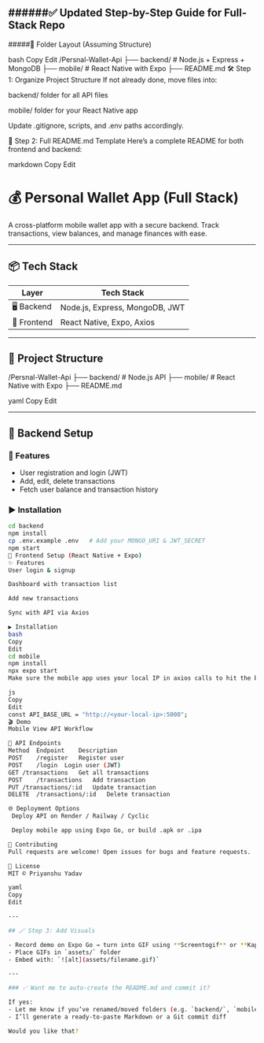 ######✅ Updated Step-by-Step Guide for Full-Stack Repo
------------------------------------------------------------------------------------------------------------------------------------------------------------------------------------------------------------------
#####📁 Folder Layout (Assuming Structure)

bash
Copy
Edit
/Persnal-Wallet-Api
├── backend/              # Node.js + Express + MongoDB
├── mobile/               # React Native with Expo
├── README.md
🛠️ Step 1: Organize Project Structure
If not already done, move files into:

backend/ folder for all API files

mobile/ folder for your React Native app

Update .gitignore, scripts, and .env paths accordingly.

📘 Step 2: Full README.md Template
Here’s a complete README for both frontend and backend:

markdown
Copy
Edit
# 💰 Personal Wallet App (Full Stack)

A cross-platform mobile wallet app with a secure backend. Track transactions, view balances, and manage finances with ease.

---

## 📦 Tech Stack

| Layer       | Tech Stack                     |
|-------------|--------------------------------|
| 🖥️ Backend   | Node.js, Express, MongoDB, JWT |
| 📱 Frontend | React Native, Expo, Axios      |

---

## 📂 Project Structure

/Persnal-Wallet-Api
├── backend/ # Node.js API
├── mobile/ # React Native with Expo
├── README.md

yaml
Copy
Edit

---

## 🚀 Backend Setup

### 🔧 Features
- User registration and login (JWT)
- Add, edit, delete transactions
- Fetch user balance and transaction history

### ▶️ Installation

```bash
cd backend
npm install
cp .env.example .env   # Add your MONGO_URI & JWT_SECRET
npm start
📱 Frontend Setup (React Native + Expo)
✨ Features
User login & signup

Dashboard with transaction list

Add new transactions

Sync with API via Axios

▶️ Installation
bash
Copy
Edit
cd mobile
npm install
npx expo start
Make sure the mobile app uses your local IP in axios calls to hit the backend:

js
Copy
Edit
const API_BASE_URL = "http://<your-local-ip>:5000";
🎬 Demo
Mobile View	API Workflow

🧪 API Endpoints
Method	Endpoint	Description
POST	/register	Register user
POST	/login	Login user (JWT)
GET	/transactions	Get all transactions
POST	/transactions	Add transaction
PUT	/transactions/:id	Update transaction
DELETE	/transactions/:id	Delete transaction

🌐 Deployment Options
 Deploy API on Render / Railway / Cyclic

 Deploy mobile app using Expo Go, or build .apk or .ipa

🙌 Contributing
Pull requests are welcome! Open issues for bugs and feature requests.

📄 License
MIT © Priyanshu Yadav

yaml
Copy
Edit

---

## 🪄 Step 3: Add Visuals

- Record demo on Expo Go → turn into GIF using **Screentogif** or **Kap**
- Place GIFs in `assets/` folder
- Embed with: `![alt](assets/filename.gif)`

---

### ✅ Want me to auto-create the README.md and commit it?

If yes:
- Let me know if you’ve renamed/moved folders (e.g. `backend/`, `mobile/`)
- I’ll generate a ready-to-paste Markdown or a Git commit diff

Would you like that?
